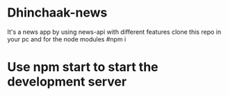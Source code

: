 # Dhinchaak-news
It's a news app by using news-api with different features
 clone this repo in your pc and 
 for the node modules
 #npm i
# Use npm start to start the development server
